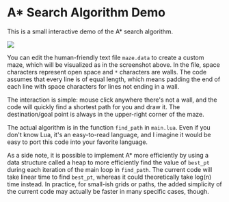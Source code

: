 # A* Search Algorithm Demo

This is a small interactive demo of the A* search algorithm.

![](https://github.com/tylerneylon/a_star_search_demo/blob/master/a_star_screenshot.png)

You can edit the human-friendly text file `maze.data` to create a custom maze,
which will be visualized as in the screenshot above. In the file, space
characters represent open space and `*` characters are walls. The code assumes
that every line is of equal length, which means padding the end of each line
with space characters for lines not ending in a wall.

The interaction is simple: mouse click anywhere there's not a wall, and the code
will quickly find a shortest path for you and draw it. The destination/goal
point is always in the upper-right corner of the maze.

The actual algorithm is in the function `find_path` in `main.lua`.
Even if you don't know Lua, it's an easy-to-read language, and I imagine it
would be easy to port this code into your favorite language.

As a side note, it is possible to implement A* more efficiently by using a data
structure called a heap to more efficiently find the value of `best_pt` during
each iteration of the main loop in `find_path`. The current code will take
linear time to find `best_pt`, whereas it could theoretically take log(n) time
instead. In practice, for small-ish grids or paths, the added simplicity of the
current code may actually be faster in many specific cases, though.


